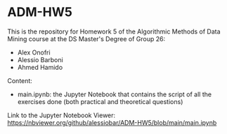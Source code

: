 # ADM-HW5
This is the repository for Homework 5 of the Algorithmic Methods of Data Mining course at the DS Master's Degree of Group 26:
- Alex Onofri
- Alessio Barboni
- Ahmed Hamido

Content:
- main.ipynb: the Jupyter Notebook that contains the script of all the exercises done (both practical and theoretical questions)

Link to the Jupyter Notebook Viewer: https://nbviewer.org/github/alessiobar/ADM-HW5/blob/main/main.ipynb
